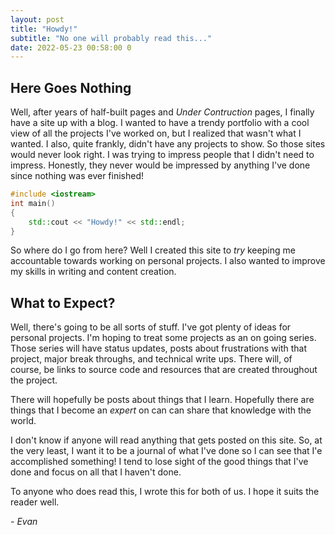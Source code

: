 ```yaml
---
layout: post
title: "Howdy!"
subtitle: "No one will probably read this..."
date: 2022-05-23 00:58:00 0
---
```

## Here Goes Nothing

Well, after years of half-built pages and *Under Contruction* pages, I finally have a site up with a blog.  I wanted to have a trendy portfolio with a cool view of all the projects I've worked on, but I realized that wasn't what I wanted.  I also, quite frankly, didn't have any projects to show.  So those sites would never look right.  I was trying to impress people that I didn't need to impress.  Honestly, they never would be impressed by anything I've done since nothing was ever finished!

```c++
#include <iostream>
int main()
{
	std::cout << "Howdy!" << std::endl;
}
```

So where do I go from here?  Well I created this site to *try* keeping me accountable towards working on personal projects.  I also wanted to improve my skills in writing and content creation.

## What to Expect?

Well, there's going to be all sorts of stuff.  I've got plenty of ideas for personal projects.  I'm hoping to treat some projects as an on going series.  Those series will have status updates, posts about frustrations with that project, major break throughs, and technical write ups.  There will, of course, be links to source code and resources that are created throughout the project.

There will hopefully be posts about things that I learn.  Hopefully there are things that I become an *expert* on can can share that knowledge with the world.

I don't know if anyone will read anything that gets posted on this site.  So, at the very least, I want it to be a journal of what I've done so I can see that I'e accomplished something!  I tend to lose sight of the good things that I've done and focus on all that I haven't done.

To anyone who does read this, I wrote this for both of us.  I hope it suits the reader well.

*- Evan*